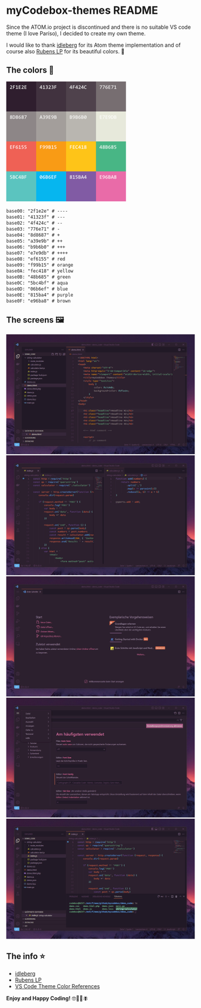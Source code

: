 # myCodebox-themes README

Since the ATOM.io project is discontinued and there is no suitable VS code theme (I love Paríso), I decided to create my own theme.

I would like to thank [idleberg](https://github.com/idleberg/atom-paraiso-dark) for its Atom theme implementation and of course also [Rubens LP](https://www.rubenslp.com.br/) for its beautiful colors. 👋


## The colors 🌈

![Drag Racing](./src/colors.png)

```
base00: "2f1e2e" # ----
base01: "41323f" # ---
base02: "4f424c" # --
base03: "776e71" # -
base04: "8d8687" # +
base05: "a39e9b" # ++
base06: "b9b6b0" # +++
base07: "e7e9db" # ++++
base08: "ef6155" # red
base09: "f99b15" # orange
base0A: "fec418" # yellow
base0B: "48b685" # green
base0C: "5bc4bf" # aqua
base0D: "06b6ef" # blue
base0E: "815ba4" # purple
base0F: "e96ba8" # brown
```


## The screens 🖼️

![Theme 01](./src/theme_01.jpg)
![Theme 02](./src/theme_02.jpg)
![Theme 03](./src/theme_03.jpg)
![Theme 04](./src/theme_04.jpg)
![Theme 05](./src/theme_05.jpg)


## The info ⭐

* [idleberg](https://github.com/idleberg/atom-paraiso-dark)
* [Rubens LP](https://www.rubenslp.com.br/)
* [VS Code Theme Color References](https://code.visualstudio.com/api/references/theme-color)

**Enjoy and Happy Coding!** 🤓🐞🐛🪰
